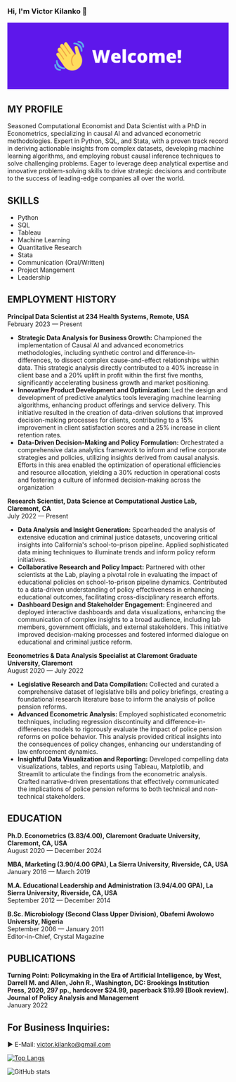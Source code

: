 ### Hi, I'm  Victor Kilanko  👋
![](https://github.com/VictorKilanko/VictorKilanko/blob/main/welcome1.png?raw=true)


## MY PROFILE
Seasoned Computational Economist and Data Scientist with a PhD in Econometrics,
specializing in causal AI and advanced econometric methodologies. Expert in Python,
SQL, and Stata, with a proven track record in deriving actionable insights from
complex datasets, developing machine learning algorithms, and employing robust
causal inference techniques to solve challenging problems. Eager to leverage deep
analytical expertise and innovative problem-solving skills to drive strategic decisions and
contribute to the success of leading-edge companies all over the world.

## SKILLS
- Python<br> 
- SQL<br> 
- Tableau<br> 
- Machine Learning<br> 
- Quantitative Research<br> 
- Stata<br> 
- Communication (Oral/Written)<br> 
- Project Mangement<br> 
- Leadership<br>



## EMPLOYMENT HISTORY
**Principal Data Scientist at 234 Health Systems, Remote, USA**<br> 
February 2023 — Present<br> 
- **Strategic Data Analysis for Business Growth:** Championed the implementation of
Causal AI and advanced econometrics methodologies, including synthetic control
and difference-in-differences, to dissect complex cause-and-effect relationships
within data. This strategic analysis directly contributed to a 40% increase in client
base and a 20% uplift in profit within the first five months, significantly accelerating
business growth and market positioning.
- **Innovative Product Development and Optimization:** Led the design and
development of predictive analytics tools leveraging machine learning algorithms,
enhancing product offerings and service delivery. This initiative resulted in the
creation of data-driven solutions that improved decision-making processes for
clients, contributing to a 15% improvement in client satisfaction scores and a 25%
increase in client retention rates.
- **Data-Driven Decision-Making and Policy Formulation:** Orchestrated a
comprehensive data analytics framework to inform and refine corporate strategies
and policies, utilizing insights derived from causal analysis. Efforts in this area
enabled the optimization of operational efficiencies and resource allocation,
yielding a 30% reduction in operational costs and fostering a culture of informed
decision-making across the organization

**Research Scientist, Data Science at Computational Justice Lab, Claremont, CA**<br> 
July 2022 — Present<br> 
- **Data Analysis and Insight Generation:** Spearheaded the analysis of extensive
education and criminal justice datasets, uncovering critical insights into
California's school-to-prison pipeline. Applied sophisticated data mining
techniques to illuminate trends and inform policy reform initiatives.
- **Collaborative Research and Policy Impact:** Partnered with other scientists
at the Lab, playing a pivotal role in evaluating the impact of educational
policies on school-to-prison pipeline dynamics. Contributed to a data-driven
understanding of policy effectiveness in enhancing educational outcomes,
facilitating cross-disciplinary research efforts.
- **Dashboard Design and Stakeholder Engagement:** Engineered and deployed
interactive dashboards and data visualizations, enhancing the communication
of complex insights to a broad audience, including lab members, government
officials, and external stakeholders. This initiative improved decision-making
processes and fostered informed dialogue on educational and criminal justice
reform.

**Econometrics & Data Analysis Specialist at Claremont Graduate University, Claremont**<br> 
August 2020 — July 2022<br> 
- **Legislative Research and Data Compilation:** Collected and curated a
comprehensive dataset of legislative bills and policy briefings, creating a
foundational research literature base to inform the analysis of police pension
reforms.
- **Advanced Econometric Analysis:** Employed sophisticated econometric techniques,
including regression discontinuity and difference-in-differences models to
rigorously evaluate the impact of police pension reforms on police behavior.
This analysis provided critical insights into the consequences of policy changes,
enhancing our understanding of law enforcement dynamics.
- **Insightful Data Visualization and Reporting:** Developed compelling data
visualizations, tables, and reports using Tableau, Matplotlib, and Streamlit to
articulate the findings from the econometric analysis. Crafted narrative-driven
presentations that effectively communicated the implications of police pension
reforms to both technical and non-technical stakeholders.


## EDUCATION
**Ph.D. Econometrics (3.83/4.00), Claremont Graduate University, Claremont, CA, USA**<br> 
August 2020 — December 2024

**MBA, Marketing (3.90/4.00 GPA), La Sierra University, Riverside, CA, USA**<br> 
January 2016 — March 2019

**M.A. Educational Leadership and Administration (3.94/4.00 GPA), La Sierra University, Riverside, CA, USA**<br> 
September 2012 — December 2014

**B.Sc. Microbiology (Second Class Upper Division), Obafemi Awolowo University, Nigeria**<br> 
September 2006 — January 2011<br> 
Editor-in-Chief, Crystal Magazine


## PUBLICATIONS
**Turning Point: Policymaking in the Era of Artificial Intelligence, by West, Darrell M. and
Allen, John R., Washington, DC: Brookings Institution Press, 2020, 297 pp., hardcover
$24.99, paperback $19.99 [Book review]. Journal of Policy Analysis and Management**<br> 
January 2022


## For Business Inquiries:
► E-Mail: victor.kilanko@gmail.com





[![Top Langs](https://github-readme-stats.vercel.app/api/top-langs/?username=VictorKilanko)](https://github.com/anuraghazra/github-readme-stats)


![GitHub stats](https://github-readme-stats.vercel.app/api?username=VictorKilanko&show_icons=true&count_private=true)  





